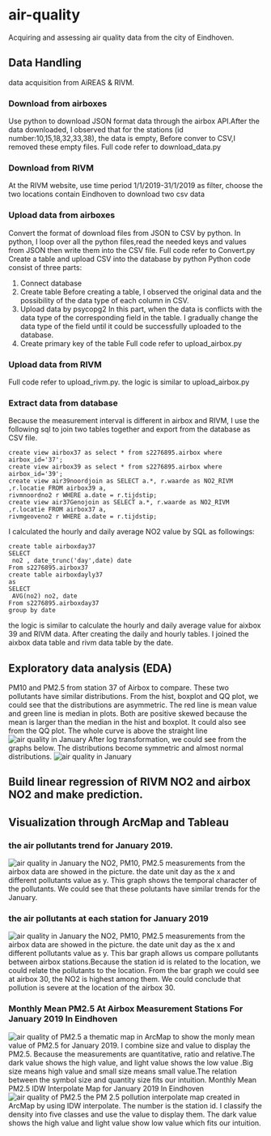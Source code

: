 # air-quality
Acquiring and assessing air quality data from the city of Eindhoven.

## Data Handling
data acquisition from AiREAS & RIVM.
 ### Download from airboxes
Use python to download JSON format data through the airbox API.After the data downloaded, I observed that for the stations (id number:10,15,18,32,33,38), the 
data is empty, Before conver to CSV,I removed these empty files. Full code refer to download_data.py
 ### Download from RIVM
At the RIVM website, use time period 1/1/2019-31/1/2019 as filter, choose the two locations contain Eindhoven to download two csv data
 ### Upload data from airboxes
Convert the format of download files from JSON to CSV by python. 
In python, I loop over all the python files,read the needed keys and values from JSON then write them into the CSV file.
Full code refer to Convert.py
Create a table and upload CSV into the database by python 
Python code consist of three parts:
1. Connect database
2. Create table
Before creating a table, I observed the original data and the possibility of the data type of each column in CSV.
3. Upload data by psycopg2
In this part, when the data is conflicts with the data type of the corresponding field in the table. I gradually change the data type of the field until it could be successfully uploaded 
to the database.
4. Create primary key of the table
Full code refer to upload_airbox.py
 ### Upload data from RIVM
Full code refer to upload_rivm.py. the logic is similar to upload_airbox.py


### Extract data from database
Because the measurement interval is different in airbox and RIVM, I use the following sql to join two tables together and export from the database as CSV file.
```
create view airbox37 as select * from s2276895.airbox where airbox_id='37';
create view airbox39 as select * from s2276895.airbox where airbox_id='39';
create view air39noordjoin as SELECT a.*, r.waarde as NO2_RIVM ,r.locatie FROM airbox39 a, 
rivmnoordno2 r WHERE a.date = r.tijdstip;
create view air37Genojoin as SELECT a.*, r.waarde as NO2_RIVM ,r.locatie FROM airbox37 a, 
rivmgeoveno2 r WHERE a.date = r.tijdstip;
```
I calculated the hourly and daily average NO2 value by SQL as followings:
```
create table airboxday37
SELECT
 no2 , date_trunc('day',date) date
From s2276895.airbox37
create table airboxdayly37
as
SELECT
 AVG(no2) no2, date
From s2276895.airboxday37
group by date
```
the logic is similar to calculate the hourly and daily average value for aixbox 39 and RIVM data. After creating the daily and hourly tables. I joined the aixbox data table and rivm data 
table by the date.
## Exploratory data analysis (EDA) 
PM10 and PM2.5 from station 37 of Airbox to compare. These two pollutants have similar distributions. From the hist, boxplot and QQ plot, we could see that the distributions are asymmetric.
The red line is mean value and green line is median in plots. Both are positive skewed because the mean is larger than the median in the hist and boxplot. It could also see from the QQ plot. The whole curve is above the straight line
![air quality in January](https://github.com/XiaoyuSun-hub/air-quality/blob/master/visualizedata/graph1.png)
After log transformation, we could see from the graphs below. The distributions become 
symmetric and almost normal distributions.
![air quality in January](https://github.com/XiaoyuSun-hub/air-quality/blob/master/visualizedata/graph1.png)

## Build linear regression of RIVM NO2 and airbox NO2 and make prediction. 

## Visualization through ArcMap and Tableau
### the air pollutants trend for January 2019.
![air quality in January](https://github.com/XiaoyuSun-hub/air-quality/blob/master/visualizedata/graph1.png)
the NO2, PM10, PM2.5 measurements from the airbox data are showed in the picture.  the date unit day as the x and different 
pollutants value as y. This graph shows the temporal character of the pollutants. We could see that these polutants have similar trends for the January.
### the air pollutants at each station for January 2019
![air quality in January](https://github.com/XiaoyuSun-hub/air-quality/blob/master/visualizedata/graph3.png)
the NO2, PM10, PM2.5 measurements from the airbox data are showed in the picture.  the date unit day as the x and different pollutants value as y. This bar graph allows us compare pollutants between airbox stations.Because the station id is related to the location, we could relate the pollutants to the location. From the bar graph we could see at airbox 30, the NO2 is highest among them. We could conclude that pollution is severe at the location of the airbox 30.
### Monthly Mean PM2.5 At Airbox Measurement Stations For January 2019 In Eindhoven
![air quality of PM2.5](https://github.com/XiaoyuSun-hub/air-quality/blob/master/visualizedata/point.png)
a thematic map in ArcMap to show the monly mean value of PM2.5 for January 2019. I combine size and value to display the PM2.5. Because the measurements are quantitative, ratio and relative.The dark value shows the high value, and light value shows the low value .Big size means high value and small size means small value.The relation between the symbol size and quantity size fits our intuition.
Monthly Mean PM2.5 IDW Interpolate Map for January 2019 In Eindhoven
![air quality of PM2.5](https://github.com/XiaoyuSun-hub/air-quality/blob/master/visualizedata/pollutant_idw.png)
the PM 2.5 pollution interpolate map created in ArcMap by using IDW interpolate. The number is the station id. I classify the density into five classes and use the value to display them. The dark value shows the high value and light value show low value which fits our intuition.

